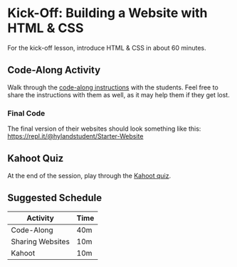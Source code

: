 # Kick-Off: Building a Website with HTML & CSS
For the kick-off lesson, introduce HTML & CSS in about 60 minutes.

## Code-Along Activity
Walk through the [code-along instructions](StudentDesc.md) with the students. Feel free to share the instructions with them as well, as it may help them if they get lost.

### Final Code
The final version of their websites should look something like this: https://repl.it/@hylandstudent/Starter-Website

## Kahoot Quiz
At the end of the session, play through the [Kahoot quiz](https://create.kahoot.it/share/duplicate-of-basic-html-css-activities-quiz/bacfd57b-72ff-4802-8cc7-caf098c9dd27).

## Suggested Schedule

| Activity | Time |
|-|-|
| Code-Along | 40m |
| Sharing Websites | 10m |
| Kahoot | 10m |